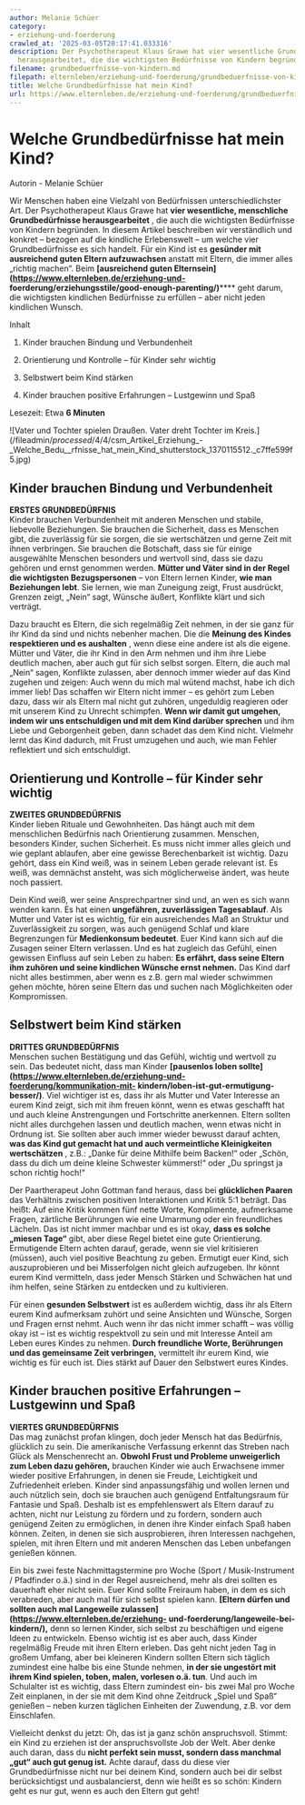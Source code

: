```yaml
---
author: Melanie Schüer
category:
- erziehung-und-foerderung
crawled_at: '2025-03-05T20:17:41.033316'
description: Der Psychotherapeut Klaus Grawe hat vier wesentliche Grundbedürfnisse
  herausgearbeitet, die die wichtigsten Bedürfnisse von Kindern begründen.
filename: grundbeduerfnisse-von-kindern.md
filepath: elternleben/erziehung-und-foerderung/grundbeduerfnisse-von-kindern.md
title: Welche Grundbedürfnisse hat mein Kind?
url: https://www.elternleben.de/erziehung-und-foerderung/grundbeduerfnisse-von-kindern/
---
```


#  Welche Grundbedürfnisse hat mein Kind?

Autorin - Melanie Schüer

Wir Menschen haben eine Vielzahl von Bedürfnissen unterschiedlichster Art. Der
Psychotherapeut Klaus Grawe hat **vier wesentliche, menschliche
Grundbedürfnisse herausgearbeitet** , die auch die wichtigsten Bedürfnisse von
Kindern begründen. In diesem Artikel beschreiben wir verständlich und konkret
– bezogen auf die kindliche Erlebenswelt – um welche vier Grundbedürfnisse es
sich handelt. Für ein Kind ist es **gesünder mit ausreichend guten Eltern
aufzuwachsen** anstatt mit Eltern, die immer alles „richtig machen“. Beim
**[ausreichend guten Elternsein](https://www.elternleben.de/erziehung-und-
foerderung/erziehungsstile/good-enough-parenting/)****** geht darum, die
wichtigsten kindlichen Bedürfnisse zu erfüllen – aber nicht jeden kindlichen
Wunsch.

Inhalt

1. Kinder brauchen Bindung und Verbundenheit

2. Orientierung und Kontrolle – für Kinder sehr wichtig

3. Selbstwert beim Kind stärken 

4. Kinder brauchen positive Erfahrungen – Lustgewinn und Spaß 

Lesezeit: Etwa **6 Minuten**

![Vater und Tochter spielen Draußen. Vater dreht Tochter im
Kreis.](/fileadmin/_processed_/4/4/csm_Artikel_Erziehung_-
_Welche_Bedu__rfnisse_hat_mein_Kind_shutterstock_1370115512._c7ffe599f5.jpg)

##  Kinder brauchen Bindung und Verbundenheit

**ERSTES GRUNDBEDÜRFNIS**  
Kinder brauchen Verbundenheit mit anderen Menschen und stabile, liebevolle
Beziehungen. Sie brauchen die Sicherheit, dass es Menschen gibt, die
zuverlässig für sie sorgen, die sie wertschätzen und gerne Zeit mit ihnen
verbringen. Sie brauchen die Botschaft, dass sie für einige ausgewählte
Menschen besonders und wertvoll sind, dass sie dazu gehören und ernst genommen
werden. **Mütter und Väter sind in der Regel die wichtigsten Bezugspersonen**
– von Eltern lernen Kinder, **wie man Beziehungen lebt**. Sie lernen, wie man
Zuneigung zeigt, Frust ausdrückt, Grenzen zeigt, „Nein“ sagt, Wünsche äußert,
Konflikte klärt und sich verträgt.  
  
Dazu braucht es Eltern, die sich regelmäßig Zeit nehmen, in der sie ganz für
ihr Kind da sind und nichts nebenher machen. Die die **Meinung des Kindes
respektieren und es aushalten** , wenn diese eine andere ist als die eigene.
Mütter und Väter, die ihr Kind in den Arm nehmen und ihm ihre Liebe deutlich
machen, aber auch gut für sich selbst sorgen. Eltern, die auch mal „Nein“
sagen, Konflikte zulassen, aber dennoch immer wieder auf das Kind zugehen und
zeigen: Auch wenn du mich mal wütend machst, habe ich dich immer lieb! Das
schaffen wir Eltern nicht immer – es gehört zum Leben dazu, dass wir als
Eltern mal nicht gut zuhören, ungeduldig reagieren oder mit unserem Kind zu
Unrecht schimpfen. **Wenn wir damit gut umgehen, indem wir uns entschuldigen
und mit dem Kind darüber sprechen** und ihm Liebe und Geborgenheit geben, dann
schadet das dem Kind nicht. Vielmehr lernt das Kind dadurch, mit Frust
umzugehen und auch, wie man Fehler reflektiert und sich entschuldigt.

##  Orientierung und Kontrolle – für Kinder sehr wichtig

**ZWEITES GRUNDBEDÜRFNIS**  
Kinder lieben Rituale und Gewohnheiten. Das hängt auch mit dem menschlichen
Bedürfnis nach Orientierung zusammen. Menschen, besonders Kinder, suchen
Sicherheit. Es muss nicht immer alles gleich und wie geplant ablaufen, aber
eine gewisse Berechenbarkeit ist wichtig. Dazu gehört, dass ein Kind weiß, was
in seinem Leben gerade relevant ist. Es weiß, was demnächst ansteht, was sich
möglicherweise ändert, was heute noch passiert.  
  
Dein Kind weiß, wer seine Ansprechpartner sind und, an wen es sich wann wenden
kann. Es hat einen **ungefähren, zuverlässigen Tagesablauf**. Als Mutter und
Vater ist es wichtig, für ein ausreichendes Maß an Struktur und
Zuverlässigkeit zu sorgen, was auch genügend Schlaf und klare Begrenzungen für
**Medienkonsum bedeutet**. Euer Kind kann sich auf die Zusagen seiner Eltern
verlassen. Und es hat zugleich das Gefühl, einen gewissen Einfluss auf sein
Leben zu haben: **Es erfährt, dass seine Eltern ihm zuhören und seine
kindlichen Wünsche ernst nehmen.** Das Kind darf nicht alles bestimmen, aber
wenn es z.B. gern mal wieder schwimmen gehen möchte, hören seine Eltern das
und suchen nach Möglichkeiten oder Kompromissen.

##  Selbstwert beim Kind stärken

**DRITTES GRUNDBEDÜRFNIS**  
Menschen suchen Bestätigung und das Gefühl, wichtig und wertvoll zu sein. Das
bedeutet nicht, dass man Kinder **[pausenlos loben
sollte](https://www.elternleben.de/erziehung-und-foerderung/kommunikation-mit-
kindern/loben-ist-gut-ermutigung-besser/)**. Viel wichtiger ist es, dass ihr
als Mutter und Vater Interesse an eurem Kind zeigt, sich mit ihm freuen könnt,
wenn es etwas geschafft hat und auch kleine Anstrengungen und Fortschritte
anerkennen. Eltern sollten nicht alles durchgehen lassen und deutlich machen,
wenn etwas nicht in Ordnung ist. Sie sollten aber auch immer wieder bewusst
darauf achten, **was das Kind gut gemacht hat und auch vermeintliche
Kleinigkeiten wertschätzen** , z.B.: „Danke für deine Mithilfe beim Backen!“
oder „Schön, dass du dich um deine kleine Schwester kümmerst!“ oder „Du
springst ja schon richtig hoch!“  
  
Der Paartherapeut John Gottman fand heraus, dass bei **glücklichen Paaren**
das Verhältnis zwischen positiven Interaktionen und Kritik 5:1 beträgt. Das
heißt: Auf eine Kritik kommen fünf nette Worte, Komplimente, aufmerksame
Fragen, zärtliche Berührungen wie eine Umarmung oder ein freundliches Lächeln.
Das ist nicht immer machbar und es ist okay, **dass es solche „miesen Tage“**
gibt, aber diese Regel bietet eine gute Orientierung. Ermutigende Eltern
achten darauf, gerade, wenn sie viel kritisieren (müssen), auch viel positive
Beachtung zu geben. Ermutigt euer Kind, sich auszuprobieren und bei
Misserfolgen nicht gleich aufzugeben. Ihr könnt eurem Kind vermitteln, dass
jeder Mensch Stärken und Schwächen hat und ihm helfen, seine Stärken zu
entdecken und zu kultivieren.  
  
Für einen **gesunden Selbstwert** ist es außerdem wichtig, dass ihr als Eltern
eurem Kind aufmerksam zuhört und seine Ansichten und Wünsche, Sorgen und
Fragen ernst nehmt. Auch wenn ihr das nicht immer schafft – was völlig okay
ist – ist es wichtig respektvoll zu sein und mit Interesse Anteil am Leben
eures Kindes zu nehmen. **Durch freundliche Worte, Berührungen und das
gemeinsame Zeit verbringen,** vermittelt ihr eurem Kind, wie wichtig es für
euch ist. Dies stärkt auf Dauer den Selbstwert eures Kindes.

##  Kinder brauchen positive Erfahrungen – Lustgewinn und Spaß

**VIERTES GRUNDBEDÜRFNIS**  
Das mag zunächst profan klingen, doch jeder Mensch hat das Bedürfnis,
glücklich zu sein. Die amerikanische Verfassung erkennt das Streben nach Glück
als Menschenrecht an. **Obwohl Frust und Probleme unweigerlich zum Leben dazu
gehören,** brauchen Kinder wie auch Erwachsene immer wieder positive
Erfahrungen, in denen sie Freude, Leichtigkeit und Zufriedenheit erleben.
Kinder sind anpassungsfähig und wollen lernen und auch nützlich sein, doch sie
brauchen auch genügend Entfaltungsraum für Fantasie und Spaß. Deshalb ist es
empfehlenswert als Eltern darauf zu achten, nicht nur Leistung zu fördern und
zu fordern, sondern auch genügend Zeiten zu ermöglichen, in denen ihre Kinder
einfach Spaß haben können. Zeiten, in denen sie sich ausprobieren, ihren
Interessen nachgehen, spielen, mit ihren Eltern und mit anderen Menschen das
Leben unbefangen genießen können.  
  
Ein bis zwei feste Nachmittagstermine pro Woche (Sport / Musik-Instrument /
Pfadfinder o.ä.) sind in der Regel ausreichend, mehr als drei sollten es
dauerhaft eher nicht sein. Euer Kind sollte Freiraum haben, in dem es sich
verabreden, aber auch mal für sich selbst spielen kann. **[Eltern dürfen und
sollten auch mal Langeweile zulassen](https://www.elternleben.de/erziehung-
und-foerderung/langeweile-bei-kindern/),** denn so lernen Kinder, sich selbst
zu beschäftigen und eigene Ideen zu entwickeln. Ebenso wichtig ist es aber
auch, dass Kinder regelmäßig Freude mit ihren Eltern erleben. Das geht nicht
jeden Tag in großem Umfang, aber bei kleineren Kindern sollten Eltern sich
täglich zumindest eine halbe bis eine Stunde nehmen, **in der sie ungestört
mit ihrem Kind spielen, toben, malen, vorlesen o.ä. tun**. Und auch im
Schulalter ist es wichtig, dass Eltern zumindest ein- bis zwei Mal pro Woche
Zeit einplanen, in der sie mit dem Kind ohne Zeitdruck „Spiel und Spaß“
genießen – neben kurzen täglichen Einheiten der Zuwendung, z.B. vor dem
Einschlafen.  
  
Vielleicht denkst du jetzt: Oh, das ist ja ganz schön anspruchsvoll. Stimmt:
ein Kind zu erziehen ist der anspruchsvollste Job der Welt. Aber denke auch
daran, dass du **nicht perfekt sein musst, sondern dass manchmal „gut“ auch
gut genug ist.** Achte darauf, dass du diese vier Grundbedürfnisse nicht nur
bei deinem Kind, sondern auch bei dir selbst berücksichtigst und
ausbalancierst, denn wie heißt es so schön: Kindern geht es nur gut, wenn es
auch den Eltern gut geht!


